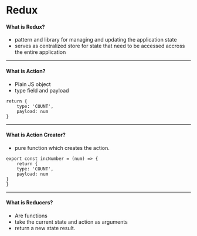 # Redux

#### What is Redux?
- pattern and library for managing and updating the application state
- serves as centralized store for state that need to be accessed accross the entire application 
---
#### What is Action?
- Plain JS object 
- type field and payload

```
return {
    type: 'COUNT',
    payload: num
}
```
---
#### What is Action Creator?
- pure function which creates the action.
```
export const incNumber = (num) => {
    return {
    type: 'COUNT',
    payload: num
}
}
```
---
#### What is Reducers?
- Are functions
- take the current state and action as arguments
- return a new state result.